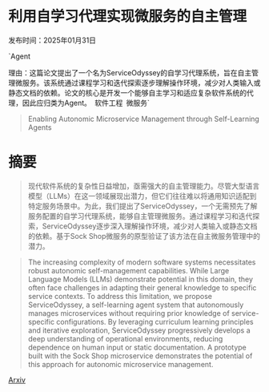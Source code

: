 # 利用自学习代理实现微服务的自主管理

发布时间：2025年01月31日

`Agent

理由：这篇论文提出了一个名为ServiceOdyssey的自学习代理系统，旨在自主管理微服务。该系统通过课程学习和迭代探索逐步理解操作环境，减少对人类输入或静态文档的依赖。论文的核心是开发一个能够自主学习和适应复杂软件系统的代理，因此应归类为Agent。` `软件工程` `微服务`

> Enabling Autonomic Microservice Management through Self-Learning Agents

# 摘要

> 现代软件系统的复杂性日益增加，亟需强大的自主管理能力。尽管大型语言模型（LLMs）在这一领域展现出潜力，但它们往往难以将通用知识适配到特定服务场景中。为此，我们提出了ServiceOdyssey，一个无需预先了解服务配置的自学习代理系统，能够自主管理微服务。通过课程学习和迭代探索，ServiceOdyssey逐步深入理解操作环境，减少对人类输入或静态文档的依赖。基于Sock Shop微服务的原型验证了该方法在自主微服务管理中的潜力。

> The increasing complexity of modern software systems necessitates robust autonomic self-management capabilities. While Large Language Models (LLMs) demonstrate potential in this domain, they often face challenges in adapting their general knowledge to specific service contexts. To address this limitation, we propose ServiceOdyssey, a self-learning agent system that autonomously manages microservices without requiring prior knowledge of service-specific configurations. By leveraging curriculum learning principles and iterative exploration, ServiceOdyssey progressively develops a deep understanding of operational environments, reducing dependence on human input or static documentation. A prototype built with the Sock Shop microservice demonstrates the potential of this approach for autonomic microservice management.

[Arxiv](https://arxiv.org/abs/2501.19056)